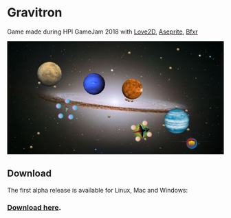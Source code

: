 # Gravitron
Game made during HPI GameJam 2018 with [Love2D](http://love2d.org), [Aseprite](http://aseprite.org), [Bfxr](http://bfxr.net)

![Game Screenshot](/screenshots/screenshot1.png)

## Download
The first alpha release is available for Linux, Mac and Windows:

### [Download here](https://github.com/lemilonkh/Gravitron/releases/tag/gamejam).
